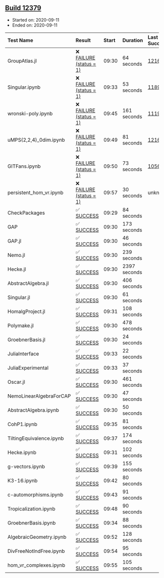 ## [Build 12379](https://oscarci.mathematik.uni-kl.de/job/oscar/12379/)

* Started on: 2020-09-11
* Ended on: 2020-09-11

| Test Name    | Result | Start | Duration | Last Success | First Failure |
|:-------------|:-------|:------|:---------|:-------------|:--------------|
| GroupAtlas.jl | ❌ [FAILURE (status = 1)](https://oscarci.mathematik.uni-kl.de/job/oscar/12379/artifact/logs/build-12379/GroupAtlas.jl.log) | 09:30 | 64 seconds | [12167](https://oscarci.mathematik.uni-kl.de/job/oscar/12167/) | [12168](https://oscarci.mathematik.uni-kl.de/job/oscar/12168/) |
| Singular.ipynb | ❌ [FAILURE (status = 1)](https://oscarci.mathematik.uni-kl.de/job/oscar/12379/artifact/logs/build-12379/Singular.ipynb.log) | 09:33 | 53 seconds | [11893](https://oscarci.mathematik.uni-kl.de/job/oscar/11893/) | [11894](https://oscarci.mathematik.uni-kl.de/job/oscar/11894/) |
| wronski-poly.ipynb | ❌ [FAILURE (status = 1)](https://oscarci.mathematik.uni-kl.de/job/oscar/12379/artifact/logs/build-12379/wronski-poly.ipynb.log) | 09:45 | 161 seconds | [11192](https://oscarci.mathematik.uni-kl.de/job/oscar/11192/) | [11193](https://oscarci.mathematik.uni-kl.de/job/oscar/11193/) |
| uMPS(2,2,4)_0dim.ipynb | ❌ [FAILURE (status = 1)](https://oscarci.mathematik.uni-kl.de/job/oscar/12379/artifact/logs/build-12379/uMPS-2-2-4-_0dim.ipynb.log) | 09:49 | 81 seconds | [12167](https://oscarci.mathematik.uni-kl.de/job/oscar/12167/) | [12168](https://oscarci.mathematik.uni-kl.de/job/oscar/12168/) |
| GITFans.ipynb | ❌ [FAILURE (status = 1)](https://oscarci.mathematik.uni-kl.de/job/oscar/12379/artifact/logs/build-12379/GITFans.ipynb.log) | 09:50 | 73 seconds | [10566](https://oscarci.mathematik.uni-kl.de/job/oscar/10566/) | [10567](https://oscarci.mathematik.uni-kl.de/job/oscar/10567/) |
| persistent_hom_vr.ipynb | ❌ [FAILURE (status = 1)](https://oscarci.mathematik.uni-kl.de/job/oscar/12379/artifact/logs/build-12379/persistent_hom_vr.ipynb.log) | 09:57 | 30 seconds | unknown | unknown |
| CheckPackages | ✅ [SUCCESS](https://oscarci.mathematik.uni-kl.de/job/oscar/12379/artifact/logs/build-12379/CheckPackages.log) | 09:29 | 84 seconds |  |  |
| GAP | ✅ [SUCCESS](https://oscarci.mathematik.uni-kl.de/job/oscar/12379/artifact/logs/build-12379/GAP.log) | 09:30 | 173 seconds |  |  |
| GAP.jl | ✅ [SUCCESS](https://oscarci.mathematik.uni-kl.de/job/oscar/12379/artifact/logs/build-12379/GAP.jl.log) | 09:30 | 46 seconds |  |  |
| Nemo.jl | ✅ [SUCCESS](https://oscarci.mathematik.uni-kl.de/job/oscar/12379/artifact/logs/build-12379/Nemo.jl.log) | 09:30 | 239 seconds |  |  |
| Hecke.jl | ✅ [SUCCESS](https://oscarci.mathematik.uni-kl.de/job/oscar/12379/artifact/logs/build-12379/Hecke.jl.log) | 09:30 | 2397 seconds |  |  |
| AbstractAlgebra.jl | ✅ [SUCCESS](https://oscarci.mathematik.uni-kl.de/job/oscar/12379/artifact/logs/build-12379/AbstractAlgebra.jl.log) | 09:30 | 406 seconds |  |  |
| Singular.jl | ✅ [SUCCESS](https://oscarci.mathematik.uni-kl.de/job/oscar/12379/artifact/logs/build-12379/Singular.jl.log) | 09:30 | 61 seconds |  |  |
| HomalgProject.jl | ✅ [SUCCESS](https://oscarci.mathematik.uni-kl.de/job/oscar/12379/artifact/logs/build-12379/HomalgProject.jl.log) | 09:31 | 108 seconds |  |  |
| Polymake.jl | ✅ [SUCCESS](https://oscarci.mathematik.uni-kl.de/job/oscar/12379/artifact/logs/build-12379/Polymake.jl.log) | 09:30 | 478 seconds |  |  |
| GroebnerBasis.jl | ✅ [SUCCESS](https://oscarci.mathematik.uni-kl.de/job/oscar/12379/artifact/logs/build-12379/GroebnerBasis.jl.log) | 09:30 | 24 seconds |  |  |
| JuliaInterface | ✅ [SUCCESS](https://oscarci.mathematik.uni-kl.de/job/oscar/12379/artifact/logs/build-12379/JuliaInterface.log) | 09:33 | 22 seconds |  |  |
| JuliaExperimental | ✅ [SUCCESS](https://oscarci.mathematik.uni-kl.de/job/oscar/12379/artifact/logs/build-12379/JuliaExperimental.log) | 09:33 | 37 seconds |  |  |
| Oscar.jl | ✅ [SUCCESS](https://oscarci.mathematik.uni-kl.de/job/oscar/12379/artifact/logs/build-12379/Oscar.jl.log) | 09:30 | 461 seconds |  |  |
| NemoLinearAlgebraForCAP | ✅ [SUCCESS](https://oscarci.mathematik.uni-kl.de/job/oscar/12379/artifact/logs/build-12379/NemoLinearAlgebraForCAP.log) | 09:30 | 47 seconds |  |  |
| AbstractAlgebra.ipynb | ✅ [SUCCESS](https://oscarci.mathematik.uni-kl.de/job/oscar/12379/artifact/logs/build-12379/AbstractAlgebra.ipynb.log) | 09:30 | 50 seconds |  |  |
| CohP1.ipynb | ✅ [SUCCESS](https://oscarci.mathematik.uni-kl.de/job/oscar/12379/artifact/logs/build-12379/CohP1.ipynb.log) | 09:35 | 81 seconds |  |  |
| TiltingEquivalence.ipynb | ✅ [SUCCESS](https://oscarci.mathematik.uni-kl.de/job/oscar/12379/artifact/logs/build-12379/TiltingEquivalence.ipynb.log) | 09:37 | 174 seconds |  |  |
| Hecke.ipynb | ✅ [SUCCESS](https://oscarci.mathematik.uni-kl.de/job/oscar/12379/artifact/logs/build-12379/Hecke.ipynb.log) | 09:31 | 102 seconds |  |  |
| g-vectors.ipynb | ✅ [SUCCESS](https://oscarci.mathematik.uni-kl.de/job/oscar/12379/artifact/logs/build-12379/g-vectors.ipynb.log) | 09:39 | 155 seconds |  |  |
| K3-16.ipynb | ✅ [SUCCESS](https://oscarci.mathematik.uni-kl.de/job/oscar/12379/artifact/logs/build-12379/K3-16.ipynb.log) | 09:42 | 80 seconds |  |  |
| c-automorphisms.ipynb | ✅ [SUCCESS](https://oscarci.mathematik.uni-kl.de/job/oscar/12379/artifact/logs/build-12379/c-automorphisms.ipynb.log) | 09:43 | 91 seconds |  |  |
| Tropicalization.ipynb | ✅ [SUCCESS](https://oscarci.mathematik.uni-kl.de/job/oscar/12379/artifact/logs/build-12379/Tropicalization.ipynb.log) | 09:48 | 90 seconds |  |  |
| GroebnerBasis.ipynb | ✅ [SUCCESS](https://oscarci.mathematik.uni-kl.de/job/oscar/12379/artifact/logs/build-12379/GroebnerBasis.ipynb.log) | 09:34 | 88 seconds |  |  |
| AlgebraicGeometry.ipynb | ✅ [SUCCESS](https://oscarci.mathematik.uni-kl.de/job/oscar/12379/artifact/logs/build-12379/AlgebraicGeometry.ipynb.log) | 09:52 | 128 seconds |  |  |
| DivFreeNotIndFree.ipynb | ✅ [SUCCESS](https://oscarci.mathematik.uni-kl.de/job/oscar/12379/artifact/logs/build-12379/DivFreeNotIndFree.ipynb.log) | 09:54 | 95 seconds |  |  |
| hom_vr_complexes.ipynb | ✅ [SUCCESS](https://oscarci.mathematik.uni-kl.de/job/oscar/12379/artifact/logs/build-12379/hom_vr_complexes.ipynb.log) | 09:55 | 105 seconds |  |  |
